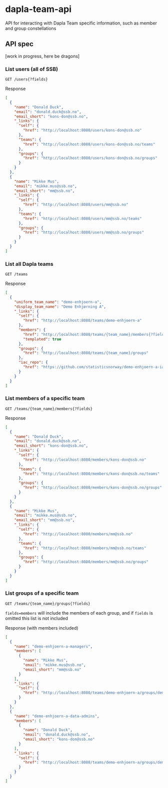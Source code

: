 # dapla-team-api
API for interacting with Dapla Team specific information, such as member and group constellations


## API spec

[work in progress, here be dragons]

### List users (all of SSB)

```
GET /users{?fields}
```
Response
```json
[
  {
    "name": "Donald Duck",
    "email": "donald.duck@ssb.no",
    "email_short": "kons-don@ssb.no",
    "_links": {
      "self": {
        "href": "http://localhost:8080/users/kons-don@ssb.no"
      },
      "teams": {
        "href": "http://localhost:8080/users/kons-don@ssb.no/teams"
      },
      "groups": {
        "href": "http://localhost:8080/users/kons-don@ssb.no/groups"
      }
    }
  },
  {
    "name": "Mikke Mus",
    "email": "mikke.mus@ssb.no",
    "email_short": "mm@ssb.no",
    "_links": {
      "self": {
        "href": "http://localhost:8080/users/mm@ssb.no"
      },
      "teams": {
        "href": "http://localhost:8080/users/mm@ssb.no/teams"
      },
      "groups": {
        "href": "http://localhost:8080/users/mm@ssb.no/groups"
      }
    }
  }
]
```

### List all Dapla teams

```
GET /teams
```
Response
```json
[
  {
    "uniform_team_name": "demo-enhjoern-a",
    "display_team_name": "Demo Enhjørning A",
    "_links": {
      "self": {
        "href": "http://localhost:8080/teams/demo-enhjoern-a"
      },
      "members": {
        "href": "http://localhost:8080/teams/{team_name}/members{?fields}",
        "templated": true
      },
      "groups": {
        "href": "http://localhost:8080/teams/{team_name}/groups"
      },
      "iac_repo": {
        "href": "https://github.com/statisticsnorway/demo-enhjoern-a-iac"
      }
    }
  }
]
```

### List members of a specific team

```
GET /teams/{team_name}/members{?fields}
```
Response
```json
[
  {
    "name": "Donald Duck",
    "email": "donald.duck@ssb.no",
    "email_short": "kons-don@ssb.no",
    "_links": {
      "self": {
        "href": "http://localhost:8080/members/kons-don@ssb.no"
      },
      "teams": {
        "href": "http://localhost:8080/members/kons-don@ssb.no/teams"
      },
      "groups": {
        "href": "http://localhost:8080/members/kons-don@ssb.no/groups"
      }
    }
  },
  {
    "name": "Mikke Mus",
    "email": "mikke.mus@ssb.no",
    "email_short": "mm@ssb.no",
    "_links": {
      "self": {
        "href": "http://localhost:8080/members/mm@ssb.no"
      },
      "teams": {
        "href": "http://localhost:8080/members/mm@ssb.no/teams"
      },
      "groups": {
        "href": "http://localhost:8080/members/mm@ssb.no/groups"
      }
    }
  }
]
```

### List groups of a specific team

```
GET /teams/{team_name}/groups{?fields}
```
`fields=members` will include the members of each group, and if `fields` is omitted this list is not included

Response (with members included)
```json
[
  {
    "name": "demo-enhjoern-a-managers",
    "members": [
      {
        "name": "Mikke Mus",
        "email": "mikke.mus@ssb.no",
        "email_short": "mm@ssb.no"
      }
    ],
    "_links": {
      "self": {
        "href": "http://localhost:8080/teams/demo-enhjoern-a/groups/demo-enhjoern-a-managers"
      }
    }
  },
  {
    "name": "demo-enhjoern-a-data-admins",
    "members": [
      {
        "name": "Donald Duck",
        "email": "donald.duck@ssb.no",
        "email_short": "kons-don@ssb.no"
      }
    ],
    "_links": {
      "self": {
        "href": "http://localhost:8080/teams/demo-enhjoern-a/groups/demo-enhjoern-a-data-admins"
      }
    }
  }
]
```